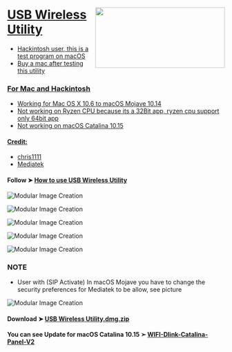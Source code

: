<a href="https://www.paypal.com/donate/?token=-vQq2RXt1LU2c5B4Umq0Hp2WCd6HtRrPQTvaVp_BQJWgTirjNjhnKq0-4DK_j14bgKnFvm&country.x=CA&locale.x=en_CA" />
<img align="right" width="300" height="140" src="https://i25.servimg.com/u/f25/18/50/18/69/paypal18.png">


# USB Wireless Utility

- Hackintosh user, this is a test program on macOS
- Buy a mac after testing this utility

### For Mac and Hackintosh
- Working for Mac OS X 10.6 to macOS Mojave 10.14
- Not working on Ryzen CPU because its a 32Bit app, ryzen cpu support only 64bit app
- Not working on macOS Catalina 10.15

#### Credit:
- [chris1111](https://github.com/chris1111)
- [Mediatek](https://www.mediatek.com)

#### Follow ➤ [How to use USB Wireless Utility](https://github.com/chris1111/USB-Wireless-Utility/blob/master/ReadMe.pdf)

![Modular Image Creation](https://i25.servimg.com/u/f25/18/50/18/69/captu553.png)

![Modular Image Creation](https://i25.servimg.com/u/f25/18/50/18/69/scree101.png)

![Modular Image Creation](https://i25.servimg.com/u/f25/18/50/18/69/scree106.png)

![Modular Image Creation](https://i25.servimg.com/u/f25/18/50/18/69/scree103.png)

![Modular Image Creation](https://i25.servimg.com/u/f25/18/50/18/69/scree104.png)

### NOTE 
- User with (SIP Activate) In macOS Mojave you have to change the security preferences for Mediatek to be allow, see picture

![Modular Image Creation](https://i25.servimg.com/u/f25/18/50/18/69/68747417.png)


#### Download ➤ [USB Wireless Utility.dmg.zip ](https://github.com/chris1111/USB-Wireless-Utility/releases/tag/V1)


#### You can see Update for macOS Catalina 10.15 ➣ [WIFI-Dlink-Catalina-Panel-V2](https://github.com/chris1111/WIFI-Dlink-Catalina-Panel-V2)
